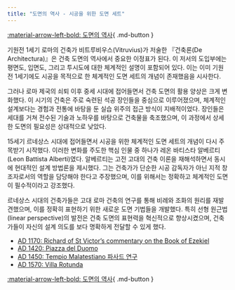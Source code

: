 ```yaml
---
title: "도면의 역사 - 시공을 위한 도면 세트"
---
```


[:material-arrow-left-bold: 도면의 역사](../index.md){ .md-button }

기원전 1세기 로마의 건축가 비트루비우스(Vitruvius)가 저술한 『건축론(De Architectura)』은 건축 도면의 역사에서 중요한 이정표가 된다. 이 저서의 도입부에는 평면도, 입면도, 그리고 투시도에 대한 체계적인 설명이 포함되어 있다. 이는 이미 기원전 1세기에도 시공을 목적으로 한 체계적인 도면 세트의 개념이 존재했음을 시사한다.

그러나 로마 제국의 쇠퇴 이후 중세 시대에 접어들면서 건축 도면의 활용 양상은 크게 변화했다. 이 시기의 건축은 주로 숙련된 석공 장인들을 중심으로 이루어졌으며, 체계적인 설계보다는 경험과 전통에 바탕을 둔 실습 위주의 접근 방식이 지배적이었다. 장인들은 세대를 거쳐 전수된 기술과 노하우를 바탕으로 건축물을 축조했으며, 이 과정에서 상세한 도면의 필요성은 상대적으로 낮았다.

15세기 르네상스 시대에 접어들면서 시공을 위한 체계적인 도면 세트의 개념이 다시 주목받기 시작했다. 이러한 변화를 주도한 핵심 인물 중 하나가 레온 바티스타 알베르티(Leon Battista Alberti)였다. 알베르티는 고전 고대의 건축 이론을 재해석하면서 동시에 현대적인 설계 방법론을 제시했다. 그는 건축가가 단순한 시공 감독자가 아닌 지적 창조자로서의 역할을 담당해야 한다고 주장했으며, 이를 위해서는 정확하고 체계적인 도면이 필수적이라고 강조했다.

르네상스 시대의 건축가들은 고대 로마 건축의 연구를 통해 비례와 조화의 원리를 재발견했으며, 이를 정확히 표현하기 위한 새로운 도면 기법들을 개발했다. 특히 선형 원근법(linear perspective)의 발전은 건축 도면의 표현력을 혁신적으로 향상시켰으며, 건축가들이 자신의 설계 의도를 보다 명확하게 전달할 수 있게 했다.

- [AD 1170: Richard of St Victor’s commentary on the Book of Ezekiel](./richard-commentary.md)
- [AD 1420: Piazza del Duomo](./piazza-del-duomo.md)
- [AD 1450: Tempio Malatestiano 파사드 연구](./tempio-malatestiano-study.md)
- [AD 1570: Villa Rotunda](./villa-rotunda.md)

[:material-arrow-left-bold: 도면의 역사](../index.md){ .md-button }
